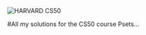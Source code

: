 <img src="https://github.com/Utkarsh1311/Psets-CS50/blob/master/CS50.png" alt="HARVARD CS50">

#All my solutions for the CS50 course Psets...
